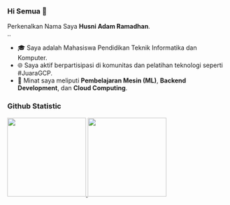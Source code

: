 ### Hi Semua 👋

Perkenalkan Nama Saya **Husni Adam Ramadhan**.\
..
- 🎓 Saya adalah Mahasiswa Pendidikan Teknik Informatika dan Komputer.
- 🌐 Saya aktif berpartisipasi di komunitas dan pelatihan teknologi seperti #JuaraGCP.
- 🚀 Minat saya meliputi **Pembelajaran Mesin (ML)**, **Backend Development**, dan **Cloud Computing**.

### Github Statistic
<p align="left">
<a href="https://github.com/husniadamramadhan">
  <img height="180em" src="https://github-readme-stats-eight-theta.vercel.app/api?username=husniadamramadhan&show_icons=true&theme=algolia&include_all_commits=true&count_private=true"/>
  <img height="180em" src="https://github-readme-stats-eight-theta.vercel.app/api/top-langs/?username=husniadamramadhan&layout=compact&langs_count=8&theme=algolia"/>
</a>
</p>

<!--
**husniadamramadhan/husniadamramadhan** is a ✨ _special_ ✨ repository because its `README.md` (this file) appears on your GitHub profile.

Here are some ideas to get you started:

- 🔭 I’m currently working on ...
- 🌱 I’m currently learning ...
- 👯 I’m looking to collaborate on ...
- 🤔 I’m looking for help with ...
- 💬 Ask me about ...
- 📫 How to reach me: ...
- 😄 Pronouns: ...
- ⚡ Fun fact: ...
-->

